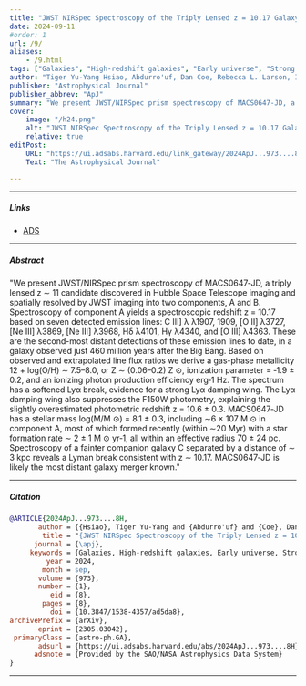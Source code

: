 ```yaml
---
title: "JWST NIRSpec Spectroscopy of the Triply Lensed z = 10.17 Galaxy MACS0647–JD"
date: 2024-09-11
#order: 1
url: /9/
aliases: 
    - /9.html
tags: ["Galaxies", "High-redshift galaxies", "Early universe", "Strong gravitational lensing", "Galaxy spectroscopy", "Reionization", "Astrophysics - Astrophysics of Galaxies", "Astrophysics - Cosmology and Nongalactic Astrophysics"]
author: "Tiger Yu-Yang Hsiao, Abdurro'uf, Dan Coe, Rebecca L. Larson, Intae Jung, Matilde Mingozzi, Pratika Dayal, Nimisha Kumari, Vasily Kokorev, Anton Vikaeus, Gabriel Brammer, Lukas J. Furtak, Angela Adamo, Felipe Andrade-Santos, Jacqueline Antwi-Danso, Marusa Bradac, Larry D. Bradley, Tom Broadhurst, Adam C. Carnall, Christopher J. Conselice, Jose M. Diego, Megan Donahue, Jan J. Eldridge, Seiji Fujimoto, Alaina Henry, Svea Hernandez, Taylor A. Hutchison, Bethan L. James, Colin Norman, Hyunbae Park, Norbert Pirzkal, Marc Postman, Massimo Ricotti, Jane R. Rigby, Eros Vanzella, Brian Welch, Stephen M. Wilkins, Rogier A. Windhorst, Xinfeng Xu, Erik Zackrisson, and Adi Zitrin"
publisher: "Astrophysical Journal"
publisher_abbrev: "ApJ"
summary: "We present JWST/NIRSpec prism spectroscopy of MACS0647‑JD, a triply lensed z ∼ 11 candidate discovered in Hubble Space Telescope imaging and spatially resolved by JWST imaging into two components, A and B. Spectroscopy of component A yields a spectroscopic redshift z = 10.17 based on seven detected emission lines: C III] λ λ1907, 1909, [O II] λ3727, [Ne III] λ3869, [Ne III] λ3968, Hδ λ4101, Hγ λ4340, and [O III] λ4363. These are the second-most distant detections of these emission lines to date, in a galaxy observed just 460 million years after the Big Bang. Based on observed and extrapolated line flux ratios we derive a gas-phase metallicity 12 + log(O/H) ∼ 7.5–8.0, or Z ∼ (0.06–0.2) Z ⊙, ionization parameter = ‑1.9 ± 0.2, and an ionizing photon production efficiency erg‑1 Hz. The spectrum has a softened Lyα break, evidence for a strong Lyα damping wing. The Lyα damping wing also suppresses the F150W photometry, explaining the slightly overestimated photometric redshift z = 10.6 ± 0.3. MACS0647‑JD has a stellar mass log(M/M ⊙) = 8.1 ± 0.3, including ∼6 × 107 M ⊙ in component A, most of which formed recently (within ∼20 Myr) with a star formation rate ∼ 2 ± 1 M ⊙ yr‑1, all within an effective radius 70 ± 24 pc. Spectroscopy of a fainter companion galaxy C separated by a distance of ∼ 3 kpc reveals a Lyman break consistent with z ∼ 10.17. MACS0647‑JD is likely the most distant galaxy merger known."
cover:
    image: "/h24.png"
    alt: "JWST NIRSpec Spectroscopy of the Triply Lensed z = 10.17 Galaxy MACS0647–JD"
    relative: true
editPost:
    URL: "https://ui.adsabs.harvard.edu/link_gateway/2024ApJ...973....8H/doi:10.3847/1538-4357/ad5da8"
    Text: "The Astrophysical Journal"

---
```


---

##### Links

+ [ADS](https://ui.adsabs.harvard.edu/abs/2024ApJ...973....8H/abstract)

---

##### Abstract

"We present JWST/NIRSpec prism spectroscopy of MACS0647‑JD, a triply lensed z ∼ 11 candidate discovered in Hubble Space Telescope imaging and spatially resolved by JWST imaging into two components, A and B. Spectroscopy of component A yields a spectroscopic redshift z = 10.17 based on seven detected emission lines: C III] λ λ1907, 1909, [O II] λ3727, [Ne III] λ3869, [Ne III] λ3968, Hδ λ4101, Hγ λ4340, and [O III] λ4363. These are the second-most distant detections of these emission lines to date, in a galaxy observed just 460 million years after the Big Bang. Based on observed and extrapolated line flux ratios we derive a gas-phase metallicity 12 + log(O/H) ∼ 7.5–8.0, or Z ∼ (0.06–0.2) Z ⊙, ionization parameter = ‑1.9 ± 0.2, and an ionizing photon production efficiency erg‑1 Hz. The spectrum has a softened Lyα break, evidence for a strong Lyα damping wing. The Lyα damping wing also suppresses the F150W photometry, explaining the slightly overestimated photometric redshift z = 10.6 ± 0.3. MACS0647‑JD has a stellar mass log(M/M ⊙) = 8.1 ± 0.3, including ∼6 × 107 M ⊙ in component A, most of which formed recently (within ∼20 Myr) with a star formation rate ∼ 2 ± 1 M ⊙ yr‑1, all within an effective radius 70 ± 24 pc. Spectroscopy of a fainter companion galaxy C separated by a distance of ∼ 3 kpc reveals a Lyman break consistent with z ∼ 10.17. MACS0647‑JD is likely the most distant galaxy merger known."

---

##### Citation

```bibtex
@ARTICLE{2024ApJ...973....8H,
       author = {{Hsiao}, Tiger Yu-Yang and {Abdurro'uf} and {Coe}, Dan and {Larson}, Rebecca L. and {Jung}, Intae and {Mingozzi}, Matilde and {Dayal}, Pratika and {Kumari}, Nimisha and {Kokorev}, Vasily and {Vikaeus}, Anton and {Brammer}, Gabriel and {Furtak}, Lukas J. and {Adamo}, Angela and {Andrade-Santos}, Felipe and {Antwi-Danso}, Jacqueline and {Brada{\v{c}}}, Maru{\v{s}}a and {Bradley}, Larry D. and {Broadhurst}, Tom and {Carnall}, Adam C. and {Conselice}, Christopher J. and {Diego}, Jose M. and {Donahue}, Megan and {Eldridge}, Jan J. and {Fujimoto}, Seiji and {Henry}, Alaina and {Hernandez}, Svea and {Hutchison}, Taylor A. and {James}, Bethan L. and {Norman}, Colin and {Park}, Hyunbae and {Pirzkal}, Norbert and {Postman}, Marc and {Ricotti}, Massimo and {Rigby}, Jane R. and {Vanzella}, Eros and {Welch}, Brian and {Wilkins}, Stephen M. and {Windhorst}, Rogier A. and {Xu}, Xinfeng and {Zackrisson}, Erik and {Zitrin}, Adi},
        title = "{JWST NIRSpec Spectroscopy of the Triply Lensed z = 10.17 Galaxy MACS0647{\textendash}JD}",
      journal = {\apj},
     keywords = {Galaxies, High-redshift galaxies, Early universe, Strong gravitational lensing, Galaxy spectroscopy, Reionization, 573, 734, 435, 1643, 2171, 1383, Astrophysics - Astrophysics of Galaxies, Astrophysics - Cosmology and Nongalactic Astrophysics},
         year = 2024,
        month = sep,
       volume = {973},
       number = {1},
          eid = {8},
        pages = {8},
          doi = {10.3847/1538-4357/ad5da8},
archivePrefix = {arXiv},
       eprint = {2305.03042},
 primaryClass = {astro-ph.GA},
       adsurl = {https://ui.adsabs.harvard.edu/abs/2024ApJ...973....8H},
      adsnote = {Provided by the SAO/NASA Astrophysics Data System}
}
```

---
